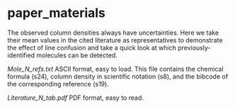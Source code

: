 # paper_materials
The observed column densities always have uncertainties. Here we take their mean values in the cited literature as representatives to demonstrate the effect of line confusion and take a quick look at which previously-identified molecules can be detected.

*Mole_N_refs.txt* ASCII format, easy to load. This file contains the chemical formula (s24), column density in scientific notation (s8), and the bibcode of the corresponding reference (s19).

*Literature_N_tab.pdf* PDF format, easy to read.
